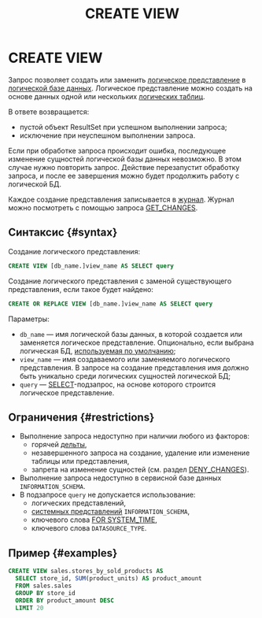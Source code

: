 ﻿---
layout: default
title: CREATE VIEW
nav_order: 18
parent: Запросы SQL+
grand_parent: Справочная информация
has_children: false
has_toc: false
---

# CREATE VIEW

Запрос позволяет создать или заменить [логическое представление](../../../overview/main_concepts/logical_view/logical_view.md) 
в [логической базе данных](../../../overview/main_concepts/logical_db/logical_db.md). Логическое представление 
можно создать на основе данных одной или нескольких [логических таблиц](../../../overview/main_concepts/logical_table/logical_table.md).

В ответе возвращается:
* пустой объект ResultSet при успешном выполнении запроса;
* исключение при неуспешном выполнении запроса.

Если при обработке запроса происходит ошибка, последующее изменение сущностей логической базы данных невозможно. В этом 
случае нужно повторить запрос. Действие перезапустит обработку запроса, и после ее завершения можно будет продолжить 
работу с логической БД.

Каждое создание представления записывается в [журнал](../../../overview/main_concepts/changelog/changelog.md). Журнал
можно посмотреть с помощью запроса [GET_CHANGES](../GET_CHANGES/GET_CHANGES.md).

## Синтаксис {#syntax}

Создание логического представления:
```sql
CREATE VIEW [db_name.]view_name AS SELECT query
```

Создание логического представления с заменой существующего представления, если такое будет найдено:
```sql
CREATE OR REPLACE VIEW [db_name.]view_name AS SELECT query
```

Параметры:
* `db_name` — имя логической базы данных, в которой создается или заменяется логическое представление. 
  Опционально, если выбрана логическая БД, 
  [используемая по умолчанию](../../../working_with_system/other_features/default_db_set-up/default_db_set-up.md);
* `view_name` — имя создаваемого или заменяемого логического представления. В запросе на создание 
  представления имя должно быть уникально среди логических сущностей логической БД;
* `query` — [SELECT](../SELECT/SELECT.md)-подзапрос, на основе которого строится логическое представление.

## Ограничения {#restrictions}

* Выполнение запроса недоступно при наличии любого из факторов:
  * горячей [дельты](../../../overview/main_concepts/delta/delta.md),
  * незавершенного запроса на создание, удаление или изменение таблицы или представления,
  * запрета на изменение сущностей (см. раздел [DENY_CHANGES](../DENY_CHANGES/DENY_CHANGES.md)).
* Выполнение запроса недоступно в сервисной базе данных `INFORMATION_SCHEMA`.
* В подзапросе `query` не допускается использование:
  * логических представлений,
  * [системных представлений](../../system_views/system_views.md) `INFORMATION_SCHEMA`,
  * ключевого слова [FOR SYSTEM_TIME](../SELECT/SELECT.md#for_system_time),
  * ключевого слова `DATASOURCE_TYPE`.

## Пример {#examples}

```sql
CREATE VIEW sales.stores_by_sold_products AS
  SELECT store_id, SUM(product_units) AS product_amount
  FROM sales.sales
  GROUP BY store_id
  ORDER BY product_amount DESC
  LIMIT 20
```